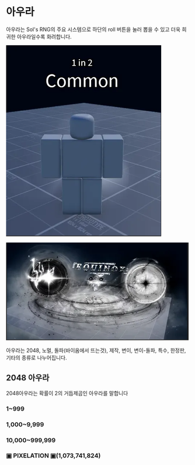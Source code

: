 # 아우라

<p> 아우라는 Sol's RNG의 주요 시스템으로 하단의 roll 버튼을 눌러 뽑을 수 있고 더욱 희귀한 아우라일수록 화려합니다.</p>

![](image/aura/arua2.PNG)  
  
![확률이 가장 낮은 아우라와 가장 높은 아우라의 차이](image/aura/arua3.PNG)

<p> 아우라는 2048, 노멀, 돌파(바이옴에서 뜨는것), 제작, 변이, 변이-돌파, 특수, 한정판, 기타의 종류로 나누어집니다.

## 2048 아우라
2048아우라는 확률이 2의 거듭제곱인 아우라를 말합니다

### 1~999
### 1,000~9,999
### 10,000~999,999
###  ▣ PIXELATION ▣(1,073,741,824)
